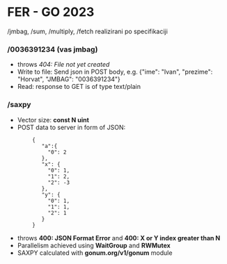 # FER - GO 2023

/jmbag, /sum, /multiply, /fetch realizirani po specifikaciji

### /0036391234 (vas jmbag)
  - throws *404: File not yet created*
  - Write to file: Send json in POST body, e.g. {"ime": "Ivan", "prezime": "Horvat", "JMBAG": "0036391234"}
  - Read: response to GET is of type text/plain

### /saxpy
  - Vector size: **const N uint**
  - POST data to server in form of JSON:
```
        {
           "a":{
             "0": 2
           },
           "x": {
             "0": 1,
             "1": 2,
             "2": -3
           },
           "y": {
             "0": 1,
             "1": 1,
             "2": 1
           }
        }
```
  - throws **400: JSON Format Error** and **400: X or Y index greater than N**
  - Parallelism achieved using **WaitGroup** and **RWMutex**
  - SAXPY calculated with **gonum.org/v1/gonum** module

